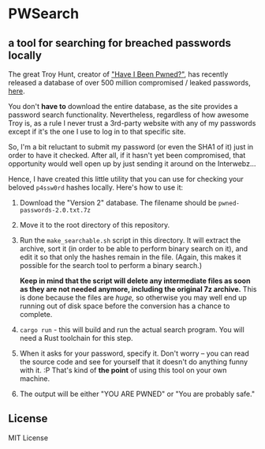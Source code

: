 # PWSearch
## a tool for searching for breached passwords locally

The great Troy Hunt, creator of ["Have I Been Pwned?"](https://haveibeenpwned.com), has recently released a database of over 500 million compromised / leaked passwords, [here](https://haveibeenpwned.com/Passwords).

You don't **have to** download the entire database, as the site provides a password search functionality. Nevertheless, regardless of how awesome Troy is, as a rule I never trust a 3rd-party website with any of my passwords except if it's the one I use to log in to that specific site.

So, I'm a bit reluctant to submit my password (or even the SHA1 of it) just in order to have it checked. After all, if it hasn't yet been compromised, that opportunity would well open up by just sending it around on the Interwebz…

Hence, I have created this little utility that you can use for checking your beloved `p4ssw0rd` hashes locally. Here's how to use it:

1. Download the "Version 2" database. The filename should be `pwned-passwords-2.0.txt.7z`
2. Move it to the root directory of this repository.
3. Run the `make_searchable.sh` script in this directory. It will extract the archive, sort it (in order to be able to perform binary search on it), and edit it so that only the hashes remain in the file. (Again, this makes it possible for the search tool to perform a binary search.)

    **Keep in mind that the script will delete any intermediate files as soon as they are not needed anymore, including the original 7z archive.** This is done because the files are *huge,* so otherwise you may well end up running out of disk space before the conversion has a chance to complete.

4. `cargo run` - this will build and run the actual search program. You will need a Rust toolchain for this step.
5. When it asks for your password, specify it. Don't worry – you can read the source code and see for yourself that it doesn't do anything funny with it. :P That's kind of **the point** of using this tool on your own machine.
6. The output will be either "YOU ARE PWNED" or "You are probably safe."

## License

MIT License
